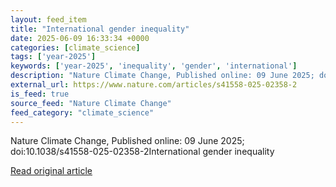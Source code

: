 ```yaml
---
layout: feed_item
title: "International gender inequality"
date: 2025-06-09 16:33:34 +0000
categories: [climate_science]
tags: ['year-2025']
keywords: ['year-2025', 'inequality', 'gender', 'international']
description: "Nature Climate Change, Published online: 09 June 2025; doi:10"
external_url: https://www.nature.com/articles/s41558-025-02358-2
is_feed: true
source_feed: "Nature Climate Change"
feed_category: "climate_science"
---
```


Nature Climate Change, Published online: 09 June 2025; doi:10.1038/s41558-025-02358-2International gender inequality

[Read original article](https://www.nature.com/articles/s41558-025-02358-2)
